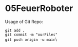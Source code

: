 # 05FeuerRoboter

Usage of Git Repo: 

``` git add . ``` \
``` git commit -m "ourFiles" ```\
``` git push origin -u main ```\

